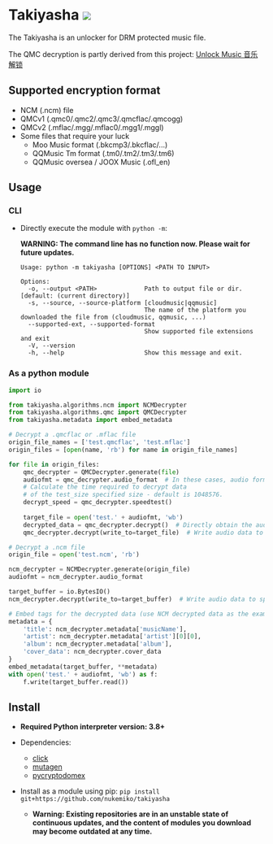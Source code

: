 # Takiyasha ![](https://img.shields.io/badge/python-3.8+-green)

The Takiyasha is an unlocker for DRM protected music file.

The QMC decryption is partly derived from this project: [Unlock Music 音乐解锁](https://github.com/unlock-music/unlock-music)

## Supported encryption format

- NCM (.ncm) file
- QMCv1 (.qmc0/.qmc2/.qmc3/.qmcflac/.qmcogg)
- QMCv2 (.mflac/.mgg/.mflac0/.mgg1/.mggl)
- Some files that require your luck
    - Moo Music format (.bkcmp3/.bkcflac/...)
    - QQMusic Tm format (.tm0/.tm2/.tm3/.tm6)
    - QQMusic oversea / JOOX Music (.ofl_en)

## Usage

### CLI

- Directly execute the module with `python -m`:

  **WARNING: The command line has no function now. Please wait for future updates.**
    ```
  Usage: python -m takiyasha [OPTIONS] <PATH TO INPUT>

    Options:
      -o, --output <PATH>             Path to output file or dir.  [default: (current directory)]
      -s, --source, --source-platform [cloudmusic|qqmusic]
                                      The name of the platform you downloaded the file from (cloudmusic, qqmusic, ...)
      --supported-ext, --supported-format
                                      Show supported file extensions and exit
      -V, --version
      -h, --help                      Show this message and exit.
    ```

### As a python module

```python
import io

from takiyasha.algorithms.ncm import NCMDecrypter
from takiyasha.algorithms.qmc import QMCDecrypter
from takiyasha.metadata import embed_metadata

# Decrypt a .qmcflac or .mflac file
origin_file_names = ['test.qmcflac', 'test.mflac']
origin_files = [open(name, 'rb') for name in origin_file_names]

for file in origin_files:
    qmc_decrypter = QMCDecrypter.generate(file)
    audiofmt = qmc_decrypter.audio_format  # In these cases, audio format is 'flac'
    # Calculate the time required to decrypt data
    # of the test_size specified size - default is 1048576.
    decrypt_speed = qmc_decrypter.speedtest()
    
    target_file = open('test.' + audiofmt, 'wb')
    decrypted_data = qmc_decrypter.decrypt()  # Directly obtain the audio data
    qmc_decrypter.decrypt(write_to=target_file)  # Write audio data to specified file object

# Decrypt a .ncm file
origin_file = open('test.ncm', 'rb')

ncm_decrypter = NCMDecrypter.generate(origin_file)
audiofmt = ncm_decrypter.audio_format

target_buffer = io.BytesIO()
ncm_decrypter.decrypt(write_to=target_buffer)  # Write audio data to specified file object

# Embed tags for the decrypted data (use NCM decrypted data as the example)
metadata = {
    'title': ncm_decrypter.metadata['musicName'],
    'artist': ncm_decrypter.metadata['artist'][0][0],
    'album': ncm_decrypter.metadata['album'],
    'cover_data': ncm_decrypter.cover_data
}
embed_metadata(target_buffer, **metadata)
with open('test.' + audiofmt, 'wb') as f:
    f.write(target_buffer.read())
```

## Install

- **Required Python interpreter version: 3.8+**

- Dependencies: 
    - [click](https://pypi.org/project/click/)
    - [mutagen](https://pypi.org/project/mutagen/)
    - [pycryptodomex](https://pypi.org/project/pycryptodomex/)

- Install as a module using pip: `pip install git+https://github.com/nukemiko/takiyasha`
    - **Warning: Existing repositories are in an unstable state of continuous updates, and the content of modules you download may become outdated at any time.**
